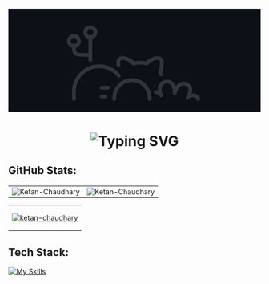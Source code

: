 ![MasterHead](GitHeade.gif)
<div align="center">
    <h1>
        <img src="https://readme-typing-svg.herokuapp.com?font=Jetbrains+mono&size=25&duration=4000&color=ef873e&center=true&vCenter=true&width=435&lines=Hey..+I'm+Ketan+Chaudhary;Welcome+to.my+Github..;" alt="Typing SVG"/>
    </h1>
</div>


###
<h2>GitHub Stats:</h2> 

<table>
  <tr>
    <td><img src="https://github-readme-stats.vercel.app/api?username=Ketan-Chaudhary&show_icons=false&theme=dark&locale=en" alt="Ketan-Chaudhary" /></td>
    <td><img src="https://github-readme-stats.vercel.app/api/top-langs?username=Ketan-Chaudhary&show_icons=true&theme=dark&locale=en&layout=compact" alt="Ketan-Chaudhary" /></td>
<!--     <td> <img src="https://streak-stats.demolab.com?user=Ketan-Chaudhary&locale=en&mode=daily&theme=dark&hide_border=false&border_radius=5" height="130" alt="streak graph"  /></td> -->
  </tr>
</table>

<table>
    <tr>
        <td>            
<p align="left"> <a href="https://github.com/ryo-ma/github-profile-trophy"><img src="https://github-profile-trophy.vercel.app/?username=ketan-chaudhary&theme=darkhub&margin-w=15&title=Repositories,Commits,Experience,Stars,Followers,PullRequest&no-bg=true" alt="ketan-chaudhary" /></a> </p>
        </td>
    </tr>
    
</table>


###
<h2>Tech Stack:</h2>

[![My Skills](https://skillicons.dev/icons?i=nodejs,react,express,mongodb,jquery,js,java,go,cpp,py,aws,bootstrap,spring,css,git,github,vercel,vite,npm,yarn,postman,githubactions,codepen,nginx,npm,mysql,replit,vscode,androidstudio,idea,linux,html,tailwind,htmx,figma,materialui&theme=light&perline=19)](https://skillicons.dev)




<!--
###
<img align="left" src="https://profile-counter.glitch.me/Ketan-Chaudhary/count.svg?"  /><br><br>
###
-->
<!--📫 How to reach me **ketanchaudharypoonia@gmail.com** -->


<!-- 
<div align="left">
  <a href="https://mail.google.com/mail/u/0/#inbox?compose=CllgCJTJFvRCzmbRlMtbNBfWZRxtWhGrGRvcJVrPgMZmTMkkCSrfrJNSsrRvbNnbQdGSnZFpbFg" target="_blank">
    <img src="https://img.shields.io/static/v1?message=Gmail&logo=gmail&label=&color=D14836&logoColor=white&labelColor=&style=for-the-badge" height="35" alt="gmail logo"  />
  </a>
  <a href="https://www.linkedin.com/in/ketan-chaudhary-poonia/" target="_blank">
    <img src="https://img.shields.io/static/v1?message=LinkedIn&logo=linkedin&label=&color=0077B5&logoColor=white&labelColor=&style=for-the-badge" height="35" alt="linkedin logo"  />
  </a>
</div>
-->
